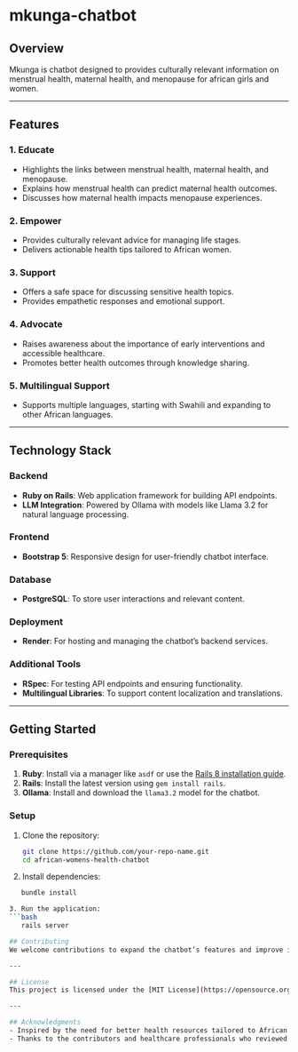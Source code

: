 # mkunga-chatbot

## Overview
Mkunga is chatbot designed to provides culturally relevant information on menstrual health, maternal health, and menopause for african girls and women.

---

## Features

### 1. **Educate**
- Highlights the links between menstrual health, maternal health, and menopause.
- Explains how menstrual health can predict maternal health outcomes.
- Discusses how maternal health impacts menopause experiences.

### 2. **Empower**
- Provides culturally relevant advice for managing life stages.
- Delivers actionable health tips tailored to African women.

### 3. **Support**
- Offers a safe space for discussing sensitive health topics.
- Provides empathetic responses and emotional support.

### 4. **Advocate**
- Raises awareness about the importance of early interventions and accessible healthcare.
- Promotes better health outcomes through knowledge sharing.

### 5. **Multilingual Support**
- Supports multiple languages, starting with Swahili and expanding to other African languages.

---

## Technology Stack

### Backend
- **Ruby on Rails**: Web application framework for building API endpoints.
- **LLM Integration**: Powered by Ollama with models like Llama 3.2 for natural language processing.

### Frontend
- **Bootstrap 5**: Responsive design for user-friendly chatbot interface.

### Database
- **PostgreSQL**: To store user interactions and relevant content.

### Deployment
- **Render**: For hosting and managing the chatbot’s backend services.

### Additional Tools
- **RSpec**: For testing API endpoints and ensuring functionality.
- **Multilingual Libraries**: To support content localization and translations.

---

## Getting Started

### Prerequisites
1. **Ruby**: Install via a manager like `asdf` or use the [Rails 8 installation guide](https://rubyonrails.org/).
2. **Rails**: Install the latest version using `gem install rails`.
3. **Ollama**: Install and download the `llama3.2` model for the chatbot.

### Setup
1. Clone the repository:  
   ```bash
   git clone https://github.com/your-repo-name.git
   cd african-womens-health-chatbot

2. Install dependencies:
```bash
   bundle install

3. Run the application:
```bash
   rails server

## Contributing
We welcome contributions to expand the chatbot’s features and improve its content. Please read the [CONTRIBUTING.md](CONTRIBUTING.md) for guidelines.

---

## License
This project is licensed under the [MIT License](https://opensource.org/licenses/MIT).

---

## Acknowledgments
- Inspired by the need for better health resources tailored to African women.
- Thanks to the contributors and healthcare professionals who reviewed the content.
